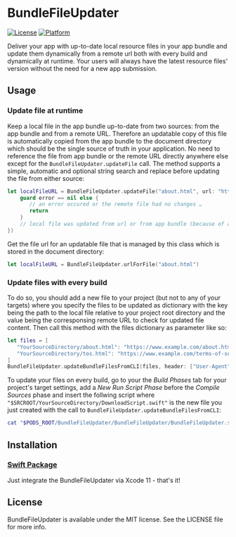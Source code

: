 # BundleFileUpdater

[![License](https://img.shields.io/cocoapods/l/BundleFileUpdater.svg?style=flat)](http://cocoapods.org/pods/BundleFileUpdater)
[![Platform](https://img.shields.io/cocoapods/p/BundleFileUpdater.svg?style=flat)](http://cocoapods.org/pods/BundleFileUpdater)

Deliver your app with up-to-date local resource files in your app bundle and update them dynamically from a remote url both with every build and dynamically at runtime. Your users will always have the latest resource files' version without the need for a new app submission.

## Usage

### Update file at runtime

Keep a local file in the app bundle up-to-date from two sources: from the app bundle and from a remote URL. Therefore an updatable copy of this file is automatically copied from the app bundle to the document directory which should be the single source of truth in your application. No need to reference the file from app bundle or the remote URL directly anywhere else except for the `BundleFileUpdater.updateFile` call. The method supports a simple, automatic and optional string search and replace before updating the file from either source:

```swift
let localFileURL = BundleFileUpdater.updateFile("about.html", url: "https://www.example.com/about.html", header: ["User-Agent": "My User-Agent"], replacingTexts: ["href=\"/terms-of-service.html\"": "href=\"tos.html\""], didReplaceFile: { (destinationURL, error) in
    guard error == nil else {
       // an error occured or the remote file had no changes …
       return
    }
    // local file was updated from url or from app bundle (because of an app update) …
})
```

Get the file url for an updatable file that is managed by this class which is stored in the document directory:

```swift
let localFileURL = BundleFileUpdater.urlForFile("about.html")
```

### Update files with every build

To do so, you should add a new file to your project (but not to any of your targets) where you specify the files to be updated as dictionary with the key being the path to the local file relative to your project root directory and the value being the corresponsing remote URL to check for updated file content. Then call this method with the files dictionary as parameter like so:

```swift
let files = [
   "YourSourceDirectory/about.html": "https://www.example.com/about.html",
   "YourSourceDirectory/tos.html": "https://www.example.com/terms-of-service.html"
]
BundleFileUpdater.updateBundleFilesFromCLI(files, header: ["User-Agent": "My User-Agent"], replacingTexts: ["href=\"/terms-of-service.html\"": "href=\"tos.html\""])
```

To update your files on every build, go to your the _Build Phases_ tab for your project's target settings, add a _New Run Script Phase_ before the _Compile Sources_ phase and insert the follwing script where `"$SRCROOT/YourSourceDirectory/DownloadScript.swift"` is the new file you just created with the call to `BundleFileUpdater.updateBundleFilesFromCLI`:

```sh
cat "$PODS_ROOT/BundleFileUpdater/BundleFileUpdater/BundleFileUpdater.swift" "$SRCROOT/YourSourceDirectory/DownloadScript.swift" | xcrun -sdk macosx swift -
```

## Installation

### [Swift Package](https://github.com/apple/swift-package-manager/blob/master/Documentation/PackageDescription.md#supportedplatform)

Just integrate the BundleFileUpdater via Xcode 11 - that's it!

## License

BundleFileUpdater is available under the MIT license. See the LICENSE file for more info.
